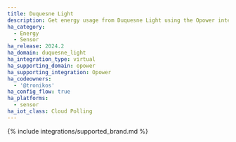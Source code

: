 ```yaml
---
title: Duquesne Light
description: Get energy usage from Duquesne Light using the Opower integration
ha_category:
  - Energy
  - Sensor
ha_release: 2024.2
ha_domain: duquesne_light
ha_integration_type: virtual
ha_supporting_domain: opower
ha_supporting_integration: Opower
ha_codeowners:
  - '@tronikos'
ha_config_flow: true
ha_platforms:
  - sensor
ha_iot_class: Cloud Polling
---
```


{% include integrations/supported_brand.md %}
